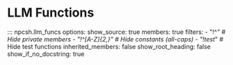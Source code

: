 # LLM Functions

::: npcsh.llm_funcs
    options:
      show_source: true
      members: true
      filters:
        - "!^_"          # Hide private members
        - "!^[A-Z]{2,}"  # Hide constants (all-caps)
        - "!test_"       # Hide test functions
      inherited_members: false
      show_root_heading: false
      show_if_no_docstring: true